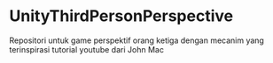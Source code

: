 UnityThirdPersonPerspective
===========================

Repositori untuk game perspektif orang ketiga dengan mecanim yang terinspirasi tutorial youtube dari John Mac
